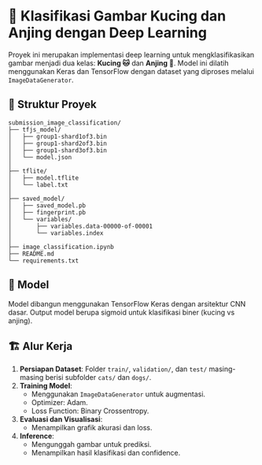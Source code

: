 # 🐾 Klasifikasi Gambar Kucing dan Anjing dengan Deep Learning

Proyek ini merupakan implementasi deep learning untuk mengklasifikasikan gambar menjadi dua kelas: **Kucing 🐱** dan **Anjing 🐶**. Model ini dilatih menggunakan Keras dan TensorFlow dengan dataset yang diproses melalui `ImageDataGenerator`.

## 📁 Struktur Proyek
```
submission_image_classification/
├── tfjs_model/               
│   ├── group1-shard1of3.bin
│   ├── group1-shard2of3.bin
│   ├── group1-shard3of3.bin
│   └── model.json
│
├── tflite/                  
│   ├── model.tflite
│   └── label.txt
│
├── saved_model/             
│   ├── saved_model.pb
│   ├── fingerprint.pb
│   └── variables/
│       ├── variables.data-00000-of-00001
│       └── variables.index
│
├── image_classification.ipynb           
├── README.md               
└── requirements.txt         
```

## 🧠 Model

Model dibangun menggunakan TensorFlow Keras dengan arsitektur CNN dasar. Output model berupa sigmoid untuk klasifikasi biner (kucing vs anjing).

## 🏗️ Alur Kerja

1. **Persiapan Dataset**: Folder `train/`, `validation/`, dan `test/` masing-masing berisi subfolder `cats/` dan `dogs/`.
2. **Training Model**:
   - Menggunakan `ImageDataGenerator` untuk augmentasi.
   - Optimizer: Adam.
   - Loss Function: Binary Crossentropy.
3. **Evaluasi dan Visualisasi**:
   - Menampilkan grafik akurasi dan loss.
4. **Inference**:
   - Mengunggah gambar untuk prediksi.
   - Menampilkan hasil klasifikasi dan confidence.
